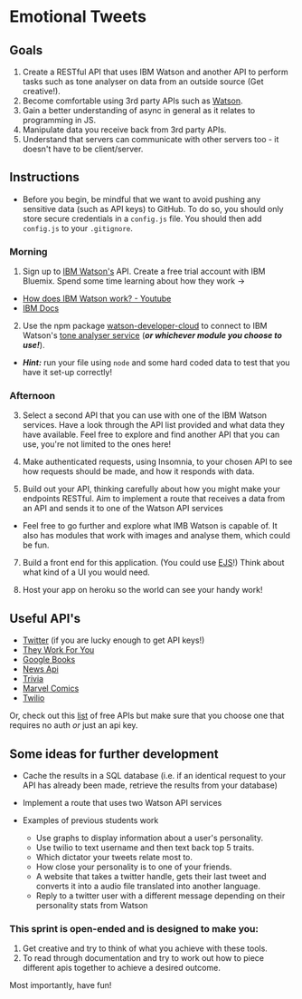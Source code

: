 # Emotional Tweets

## Goals

1. Create a RESTful API that uses IBM Watson and another API to perform tasks such as tone analyser on data from an outside source (Get creative!).
2. Become comfortable using 3rd party APIs such as [Watson](https://cloud.ibm.com/developer/watson/services).
3. Gain a better understanding of async in general as it relates to programming in JS.
4. Manipulate data you receive back from 3rd party APIs.
5. Understand that servers can communicate with other servers too - it doesn't have to be client/server.

## Instructions

- Before you begin, be mindful that we want to avoid pushing any sensitive data (such as API keys) to GitHub. To do so, you should only store secure credentials in a `config.js` file. You should then add `config.js` to your `.gitignore`.

### Morning

1. Sign up to [IBM Watson's](https://console.bluemix.net/) API. Create a free trial account with IBM Bluemix. Spend some time learning about how they work -> 
- [How does IBM Watson work? - Youtube](https://www.youtube.com/watch?v=r7E1TJ1HtM0)
- [IBM Docs](https://console.bluemix.net/catalog/?search=label:lite&category=ai)

2. Use the npm package [watson-developer-cloud](https://www.npmjs.com/package/watson-developer-cloud) to connect to IBM Watson's [tone analyser service](https://console.bluemix.net/catalog/services/tone-analyzer) (_**or whichever module you choose to use!**_). 

- _**Hint:**_ run your file using `node` and some hard coded data to test that you have it set-up correctly!

### Afternoon 

3. Select a second API that you can use with one of the IBM Watson services. Have a look through the API list provided and what data they have available. Feel free to explore and find another API that you can use, you're not limited to the ones here!

4. Make authenticated requests, using Insomnia, to your chosen API to see how requests should be made, and how it responds with data.

5. Build out your API, thinking carefully about how you might make your endpoints RESTful. Aim to implement a route that receives a data from an API and sends it to one of the Watson API services

- Feel free to go further and explore what IMB Watson is capable of. It also has modules that work with images and analyse them, which could be fun.

7. Build a front end for this application. (You could use [EJS](https://ejs.co/)!) Think about what kind of a UI you would need.

8. Host your app on heroku so the world can see your handy work!

## Useful API's

- [Twitter](https://developer.twitter.com/) (if you are lucky enough to get API keys!)
- [They Work For You](https://www.theyworkforyou.com/api/)
- [Google Books](https://developers.google.com/books/docs/overview)
- [News Api](https://newsapi.org/)
- [Trivia](http://jservice.io/)
- [Marvel Comics](https://developer.marvel.com/)
- [Twilio](https://www.twilio.com/)

Or, check out this [list](https://github.com/toddmotto/public-apis) of free APIs but make sure that you choose one that requires no auth _or_ just an api key.

## Some ideas for further development

- Cache the results in a SQL database (i.e. if an identical request to your API has already been made, retrieve the results from your database)

- Implement a route that uses two Watson API services

- Examples of previous students work
  - Use graphs to display information about a user's personality.
  - Use twilio to text username and then text back top 5 traits.
  - Which dictator your tweets relate most to.
  - How close your personality is to one of your friends.
  - A website that takes a twitter handle, gets their last tweet and converts it into a audio file translated into another language.
  - Reply to a twitter user with a different message depending on their personality stats from Watson

### This sprint is open-ended and is designed to make you:

1. Get creative and try to think of what you achieve with these tools.
2. To read through documentation and try to work out how to piece different apis together to achieve a desired outcome.

Most importantly, have fun!
